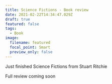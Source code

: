 ```yaml
---
title: Science Fictions - Book review
date: 2021-02-22T14:34:47.029Z
draft: true
featured: false
tags:
  - Book
image:
  filename: featured
  focal_point: Smart
  preview_only: false
---
```

Just finished Science Fictions from Stuart Ritchie

Full review coming soon